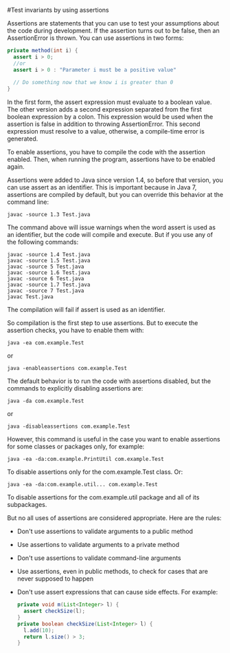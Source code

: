 #Test invariants by using assertions

Assertions are statements that you can use to test your assumptions about the code during development. If the assertion turns out to be false, then an AssertionError is thrown. You can use assertions in two forms:
````java
private method(int i) {
  assert i > 0;
  //or
  assert i > 0 : "Parameter i must be a positive value"
  
  // Do something now that we know i is greater than 0
}
````
In the first form, the assert expression must evaluate to a boolean value. The other version adds a second
expression separated from the first boolean expression by a colon. This expression would be used when the assertion is false in addition to throwing AssertionError. This second expression must resolve to a value, otherwise, a compile-time error is generated.

To enable assertions, you have to compile the code with the assertion enabled. Then, when running the program, assertions have to be enabled again.

Assertions were added to Java since version 1.4, so before that version, you can use assert as an identifier. This is important because in Java 7, assertions are compiled by default, but you can override this behavior at the command line:
````
javac -source 1.3 Test.java
````
The command above will issue warnings when  the word assert is used as an identifier, but the code will compile and execute. But if you use any of the following commands:
````
javac -source 1.4 Test.java
javac -source 1.5 Test.java
javac -source 5 Test.java
javac -source 1.6 Test.java
javac -source 6 Test.java
javac -source 1.7 Test.java
javac -source 7 Test.java
javac Test.java
````
The compilation will fail if assert is used as an identifier.

So compilation is the first step to use assertions. But to execute the assertion checks, you have to enable them with:
````
java -ea com.example.Test
````
or
````
java -enableassertions com.example.Test
````

The default behavior is to run the code with assertions disabled, but the commands to explicitly disabling assertions are:
````
java -da com.example.Test
````
or
````
java -disableassertions com.example.Test
````
However, this command is useful in the case you want to enable assertions for some classes or packages only, for example:
````
java -ea -da:com.example.PrintUtil com.example.Test
````
To disable assertions only for the com.example.Test class. Or:
````
java -ea -da:com.example.util... com.example.Test
````
To disable assertions for the com.example.util package and all of its subpackages.

But no all uses of assertions are considered appropriate. Here are the rules:
* Don't use assertions to validate arguments to a public method
* Use assertions to validate arguments to a private method
* Don't use assertions to validate command-line arguments
* Use assertions, even in public methods, to check for cases that are never supposed to happen
* Don't use assert expressions that can cause side effects. For example:

  ````java
  private void m(List<Integer> l) {
    assert checkSize(l);
  }
  private boolean checkSize(List<Integer> l) {
    l.add(10);
    return l.size() > 3;
  }
  ````
